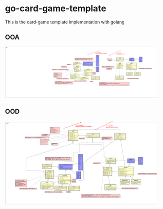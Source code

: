# go-card-game-template

This is the card-game template implementation with golang

## OOA

![](card_game_template_OOA.png)

## OOD

![](card_game_template_OOD.png)